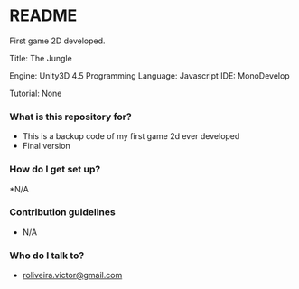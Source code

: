 # README #

First game 2D developed.

Title: The Jungle

Engine: Unity3D 4.5
Programming Language: Javascript
IDE: MonoDevelop

Tutorial: None

### What is this repository for? ###

* This is a backup code of my first game 2d ever developed
* Final version

### How do I get set up? ###

*N/A

### Contribution guidelines ###

* N/A

### Who do I talk to? ###

* roliveira.victor@gmail.com